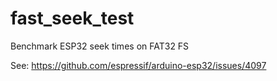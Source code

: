 # fast_seek_test
Benchmark ESP32 seek times on FAT32 FS

See:
https://github.com/espressif/arduino-esp32/issues/4097
